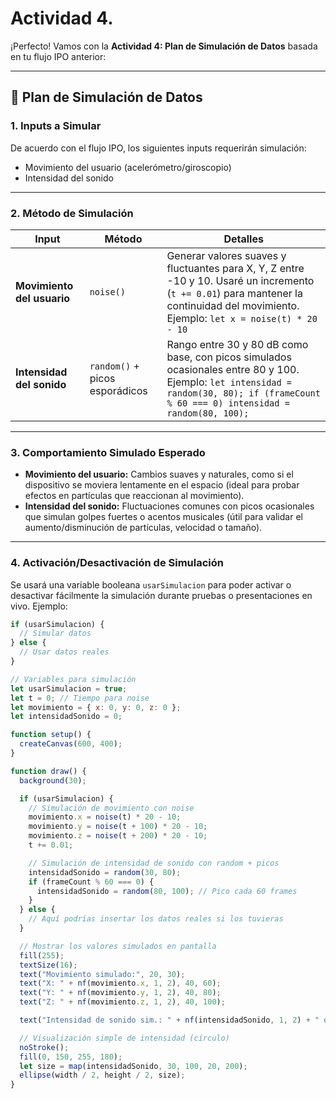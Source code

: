 # Actividad 4.
¡Perfecto! Vamos con la **Actividad 4: Plan de Simulación de Datos** basada en tu flujo IPO anterior:

---

## 🧪 **Plan de Simulación de Datos**

### **1. Inputs a Simular**

De acuerdo con el flujo IPO, los siguientes inputs requerirán simulación:

- Movimiento del usuario (acelerómetro/giroscopio)
- Intensidad del sonido

---

### **2. Método de Simulación**

| Input                        | Método | Detalles |
|-----------------------------|--------|----------|
| **Movimiento del usuario**  | `noise()` | Generar valores suaves y fluctuantes para X, Y, Z entre -10 y 10. Usaré un incremento (`t += 0.01`) para mantener la continuidad del movimiento. Ejemplo: `let x = noise(t) * 20 - 10` |
| **Intensidad del sonido**   | `random()` + picos esporádicos | Rango entre 30 y 80 dB como base, con picos simulados ocasionales entre 80 y 100. Ejemplo: `let intensidad = random(30, 80); if (frameCount % 60 === 0) intensidad = random(80, 100);` |

---

### **3. Comportamiento Simulado Esperado**

- **Movimiento del usuario:** Cambios suaves y naturales, como si el dispositivo se moviera lentamente en el espacio (ideal para probar efectos en partículas que reaccionan al movimiento).
- **Intensidad del sonido:** Fluctuaciones comunes con picos ocasionales que simulan golpes fuertes o acentos musicales (útil para validar el aumento/disminución de partículas, velocidad o tamaño).

---

### **4. Activación/Desactivación de Simulación**

Se usará una variable booleana `usarSimulacion` para poder activar o desactivar fácilmente la simulación durante pruebas o presentaciones en vivo. Ejemplo:

```js
if (usarSimulacion) {
  // Simular datos
} else {
  // Usar datos reales
}
```
```js
// Variables para simulación
let usarSimulacion = true;
let t = 0; // Tiempo para noise
let movimiento = { x: 0, y: 0, z: 0 };
let intensidadSonido = 0;

function setup() {
  createCanvas(600, 400);
}

function draw() {
  background(30);

  if (usarSimulacion) {
    // Simulación de movimiento con noise
    movimiento.x = noise(t) * 20 - 10;
    movimiento.y = noise(t + 100) * 20 - 10;
    movimiento.z = noise(t + 200) * 20 - 10;
    t += 0.01;

    // Simulación de intensidad de sonido con random + picos
    intensidadSonido = random(30, 80);
    if (frameCount % 60 === 0) {
      intensidadSonido = random(80, 100); // Pico cada 60 frames
    }
  } else {
    // Aquí podrías insertar los datos reales si los tuvieras
  }

  // Mostrar los valores simulados en pantalla
  fill(255);
  textSize(16);
  text("Movimiento simulado:", 20, 30);
  text("X: " + nf(movimiento.x, 1, 2), 40, 60);
  text("Y: " + nf(movimiento.y, 1, 2), 40, 80);
  text("Z: " + nf(movimiento.z, 1, 2), 40, 100);

  text("Intensidad de sonido sim.: " + nf(intensidadSonido, 1, 2) + " dB", 20, 140);

  // Visualización simple de intensidad (círculo)
  noStroke();
  fill(0, 150, 255, 180);
  let size = map(intensidadSonido, 30, 100, 20, 200);
  ellipse(width / 2, height / 2, size);
}
```
